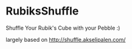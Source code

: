 # RubiksShuffle
Shuffle Your Rubik's Cube with your Pebble :)

largely based on http://shuffle.akselipalen.com/
